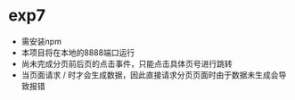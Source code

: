 # exp7
- 需安装npm
- 本项目将在本地的8888端口运行
- 尚未完成分页前后页的点击事件，只能点击具体页号进行跳转
- 当页面请求 / 时才会生成数据，因此直接请求分页页面时由于数据未生成会导致报错